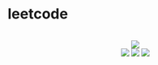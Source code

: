 # leetcode

<div align="center">
<br/>
<img src="https://img.shields.io/badge/Solved-459/3077%20=%2014%25-blue.svg?style=flat-square" />
<br/>
<img src="https://img.shields.io/badge/Easy-210/780-5CB85D.svg?style=flat-square" />
<img src="https://img.shields.io/badge/Medium-193/1614-F0AE4E.svg?style=flat-square" />
<img src="https://img.shields.io/badge/Hard-56/683-D95450.svg?style=flat-square" />
</div>